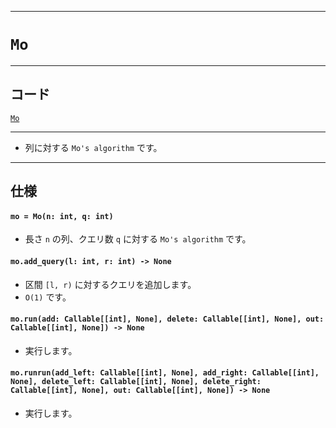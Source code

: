 _____

# `Mo`

_____

## コード

[`Mo`](https://github.com/titan-23/Library_py/blob/main/Algorithm/Mo/Mo.py)
<!-- code=https://github.com/titan-23/Library_py/blob/main/Algorithm\Mo\Mo.py -->

_____


- 列に対する `Mo's algorithm` です。

_____

## 仕様

#### `mo = Mo(n: int, q: int)`
- 長さ `n` の列、クエリ数 `q` に対する `Mo's algorithm` です。

#### `mo.add_query(l: int, r: int) -> None`
- 区間 `[l, r)` に対するクエリを追加します。
- `O(1)` です。

#### `mo.run(add: Callable[[int], None], delete: Callable[[int], None], out: Callable[[int], None]) -> None`
- 実行します。

#### `mo.runrun(add_left: Callable[[int], None], add_right: Callable[[int], None], delete_left: Callable[[int], None], delete_right: Callable[[int], None], out: Callable[[int], None]) -> None`
- 実行します。

